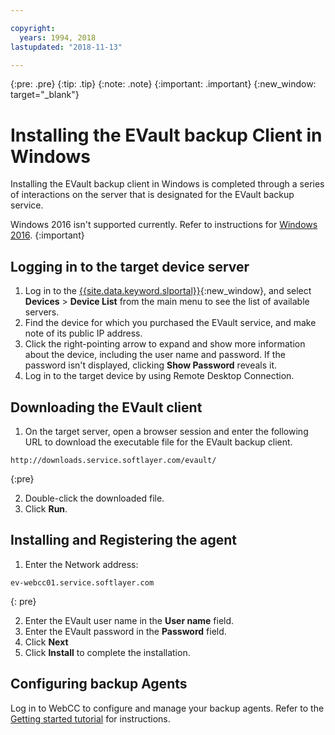 ```yaml
---

copyright:
  years: 1994, 2018
lastupdated: "2018-11-13"

---
```

{:pre: .pre}
{:tip: .tip}
{:note: .note}
{:important: .important}
{:new_window: target="_blank"}

# Installing the EVault backup Client in Windows

Installing the EVault backup client in Windows is completed through a series of interactions on the server that is designated for the EVault backup service.

Windows 2016 isn't supported currently. Refer to instructions for [Windows 2016](install-evault-windows2016.html).
{:important}

## Logging in to the target device server

1. Log in to the [{{site.data.keyword.slportal}}](https://control.softlayer.com/){:new_window}, and select **Devices** > **Device List** from the main menu to see the list of available servers.
2. Find the device for which you purchased the EVault service, and make note of its public IP address.
3. Click the right-pointing arrow to expand and show more information about the device, including the user name and password. If the password isn't displayed, clicking **Show Password** reveals it.
4. Log in to the target device by using Remote Desktop Connection.

## Downloading the EVault client

1. On the target server, open a browser session and enter the following URL to download the executable file for the EVault backup client. <br/>
  ```
  http://downloads.service.softlayer.com/evault/
  ```
  {:pre}

2. Double-click the downloaded file.
3. Click **Run**.


## Installing and Registering the agent

1. Enter the Network address: <br />
  ```
  ev-webcc01.service.softlayer.com
  ```
  {: pre}

2. Enter the EVault user name in the **User name** field.
3. Enter the EVault password in the **Password** field.
6. Click **Next**
7. Click **Install** to complete the installation.

## Configuring backup Agents

Log in to WebCC to configure and manage your backup agents. Refer to the [Getting started tutorial](index.html#configuring-backup-agent-in-webcc) for instructions.
